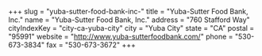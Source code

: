 +++
slug = "yuba-sutter-food-bank-inc-"
title = "Yuba-Sutter Food Bank, Inc."
name = "Yuba-Sutter Food Bank, Inc."
address = "760 Stafford Way"
cityIndexKey = "city-ca-yuba-city"
city = "Yuba City"
state = "CA"
postal = "95991"
website = "http://www.yuba-sutterfoodbank.com/"
phone = "530-673-3834"
fax = "530-673-3672"
+++

